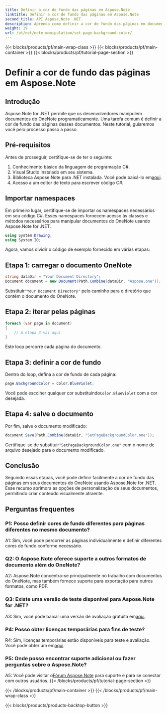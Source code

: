 ```yaml
---
title: Definir a cor de fundo das páginas em Aspose.Note
linktitle: Definir a cor de fundo das páginas em Aspose.Note
second_title: API Aspose.Note .NET
description: Aprenda como definir a cor de fundo das páginas em documentos Aspose.Note usando a linguagem de programação C# com guia passo a passo.
weight: 19
url: /pt/net/note-manipulation/set-page-background-color/
---
```


{{< blocks/products/pf/main-wrap-class >}}
{{< blocks/products/pf/main-container >}}
{{< blocks/products/pf/tutorial-page-section >}}

# Definir a cor de fundo das páginas em Aspose.Note

## Introdução

Aspose.Note for .NET permite que os desenvolvedores manipulem documentos do OneNote programaticamente. Uma tarefa comum é definir a cor de fundo das páginas desses documentos. Neste tutorial, guiaremos você pelo processo passo a passo.

## Pré-requisitos

Antes de prosseguir, certifique-se de ter o seguinte:

1. Conhecimento básico da linguagem de programação C#.
2. Visual Studio instalado em seu sistema.
3.  Biblioteca Aspose.Note para .NET instalada. Você pode baixá-lo em[aqui](https://releases.aspose.com/note/net/).
4. Acesso a um editor de texto para escrever código C#.

## Importar namespaces

Em primeiro lugar, certifique-se de importar os namespaces necessários em seu código C#. Esses namespaces fornecem acesso às classes e métodos necessários para manipular documentos do OneNote usando Aspose.Note for .NET.

```csharp
using System.Drawing;
using System.IO;

```

Agora, vamos dividir o código de exemplo fornecido em várias etapas:

## Etapa 1: carregar o documento OneNote

```csharp
string dataDir = "Your Document Directory";
Document document = new Document(Path.Combine(dataDir, "Aspose.one"));
```

 Substituir`"Your Document Directory"` pelo caminho para o diretório que contém o documento do OneNote.

## Etapa 2: iterar pelas páginas

```csharp
foreach (var page in document)
{
    // A etapa 3 vai aqui
}
```

Este loop percorre cada página do documento.

## Etapa 3: definir a cor de fundo

Dentro do loop, defina a cor de fundo de cada página:

```csharp
page.BackgroundColor = Color.BlueViolet;
```

 Você pode escolher qualquer cor substituindo`Color.BlueViolet` com a cor desejada.

## Etapa 4: salve o documento

Por fim, salve o documento modificado:

```csharp
document.Save(Path.Combine(dataDir, "SetPageBackgroundColor.one"));
```

 Certifique-se de substituir`"SetPageBackgroundColor.one"` com o nome de arquivo desejado para o documento modificado.

## Conclusão

Seguindo essas etapas, você pode definir facilmente a cor de fundo das páginas em seus documentos do OneNote usando Aspose.Note for .NET. Esse recurso aprimora as opções de personalização de seus documentos, permitindo criar conteúdo visualmente atraente.

## Perguntas frequentes

### P1: Posso definir cores de fundo diferentes para páginas diferentes no mesmo documento?

A1: Sim, você pode percorrer as páginas individualmente e definir diferentes cores de fundo conforme necessário.

### Q2: O Aspose.Note oferece suporte a outros formatos de documento além do OneNote?

A2: Aspose.Note concentra-se principalmente no trabalho com documentos do OneNote, mas também fornece suporte para exportação para outros formatos, como PDF.

### Q3: Existe uma versão de teste disponível para Aspose.Note for .NET?

A3: Sim, você pode baixar uma versão de avaliação gratuita em[aqui](https://releases.aspose.com/).

### P4: Posso obter licenças temporárias para fins de teste?

 R4: Sim, licenças temporárias estão disponíveis para teste e avaliação. Você pode obter um em[aqui](https://purchase.aspose.com/temporary-license/).

### P5: Onde posso encontrar suporte adicional ou fazer perguntas sobre o Aspose.Note?

 A5: Você pode visitar o[Fórum Aspose.Note](https://forum.aspose.com/c/note/28) para suporte e para se conectar com outros usuários.
{{< /blocks/products/pf/tutorial-page-section >}}

{{< /blocks/products/pf/main-container >}}
{{< /blocks/products/pf/main-wrap-class >}}

{{< blocks/products/products-backtop-button >}}
